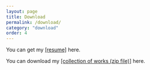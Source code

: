 ```yaml
---
layout: page
title: Download
permalink: /download/
category: "download"
order: 4
---
```


You can get my [[resume]](https://www.dropbox.com/s/m8ynn7a7wuhe4sn/cq_cv.pdf?raw=1) here.

You can download my [[collection of works (zip file)]](https://www.dropbox.com/s/p6q3gta6w5y5xnt/%E9%99%88%E6%B3%89%20%E4%BD%9C%E5%93%81%E9%9B%86.zip?raw=1) here.
